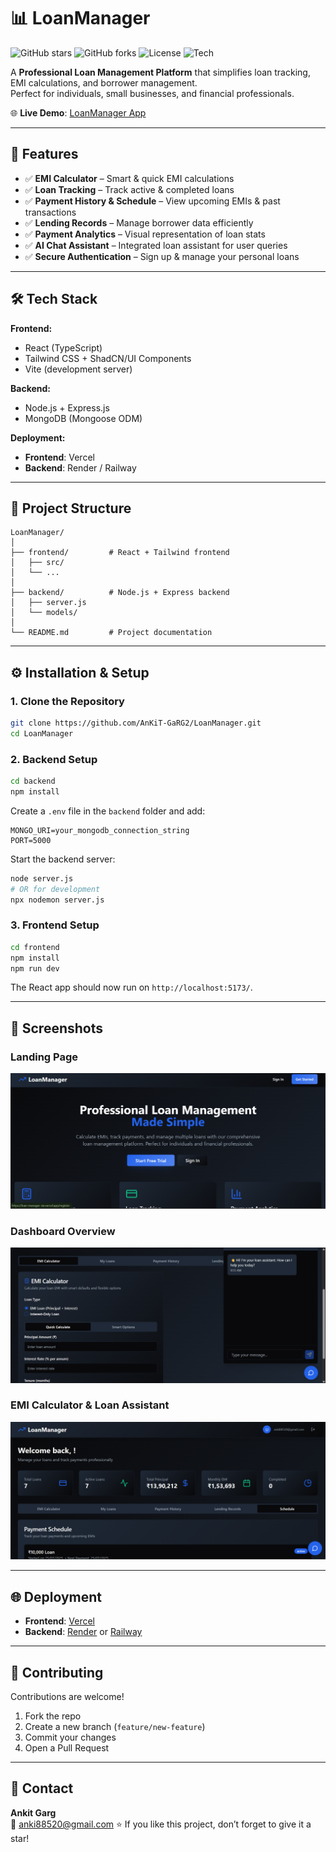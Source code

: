 # 📊 LoanManager

![GitHub stars](https://img.shields.io/github/stars/AnKiT-GaRG2/LoanManager?style=social)
![GitHub forks](https://img.shields.io/github/forks/AnKiT-GaRG2/LoanManager?style=social)
![License](https://img.shields.io/badge/license-MIT-blue)
![Tech](https://img.shields.io/badge/Tech-React%20%7C%20Node.js%20%7C%20MongoDB-green)

A **Professional Loan Management Platform** that simplifies loan tracking, EMI calculations, and borrower management.  
Perfect for individuals, small businesses, and financial professionals.

🌐 **Live Demo**: [LoanManager App](https://loan-manager-six.vercel.app)  

---

## 🚀 Features

- ✅ **EMI Calculator** – Smart & quick EMI calculations  
- ✅ **Loan Tracking** – Track active & completed loans  
- ✅ **Payment History & Schedule** – View upcoming EMIs & past transactions  
- ✅ **Lending Records** – Manage borrower data efficiently  
- ✅ **Payment Analytics** – Visual representation of loan stats  
- ✅ **AI Chat Assistant** – Integrated loan assistant for user queries  
- ✅ **Secure Authentication** – Sign up & manage your personal loans  

---

## 🛠️ Tech Stack

**Frontend:**  
- React (TypeScript)  
- Tailwind CSS + ShadCN/UI Components  
- Vite (development server)

**Backend:**  
- Node.js + Express.js  
- MongoDB (Mongoose ODM)  

**Deployment:**  
- **Frontend**: Vercel  
- **Backend**: Render / Railway  

---

## 📂 Project Structure

```
LoanManager/
│
├── frontend/         # React + Tailwind frontend
│   ├── src/
│   └── ...
│
├── backend/          # Node.js + Express backend
│   ├── server.js
│   └── models/
│
└── README.md         # Project documentation
```

---

## ⚙️ Installation & Setup

### **1. Clone the Repository**

```bash
git clone https://github.com/AnKiT-GaRG2/LoanManager.git
cd LoanManager
```

### **2. Backend Setup**

```bash
cd backend
npm install
```

Create a `.env` file in the `backend` folder and add:

```
MONGO_URI=your_mongodb_connection_string
PORT=5000
```

Start the backend server:

```bash
node server.js
# OR for development
npx nodemon server.js
```

### **3. Frontend Setup**

```bash
cd frontend
npm install
npm run dev
```

The React app should now run on `http://localhost:5173/`.

---

## 📸 Screenshots

### **Landing Page**
![Landing Page](./screenshots/Screenshot1.png)

### **Dashboard Overview**
![Dashboard](./screenshots/Screenshot2.png)

### **EMI Calculator & Loan Assistant**
![EMI Calculator](./screenshots/Screenshot3.png)

---

## 🌐 Deployment

- **Frontend**: [Vercel](https://vercel.com/)  
- **Backend**: [Render](https://render.com/) or [Railway](https://railway.app/)  

---

## 🤝 Contributing

Contributions are welcome!  

1. Fork the repo  
2. Create a new branch (`feature/new-feature`)  
3. Commit your changes  
4. Open a Pull Request  

---

## 📧 Contact

**Ankit Garg**  
📩 anki88520@gmail.com
⭐ If you like this project, don’t forget to give it a star!

